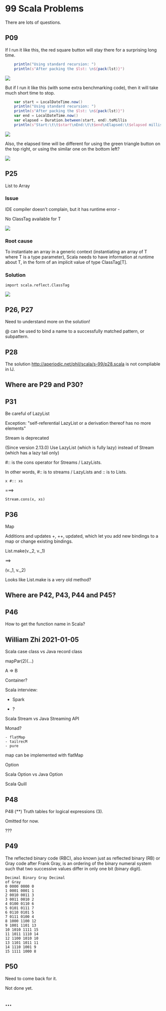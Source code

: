 # 99 Scala Problems

There are lots of questions.

## P09

If I run it like this, the red square button will stay there for a surprising long time.

```scala
    println("Using standard recursion: ")
    println(s"After packing the $lst: \n${pack(lst)}")
```

![](image/README/P09_01.png)

But if I run it like this (with some extra benchmarking code), then it will take much short time to stop.

```scala
    var start = LocalDateTime.now()
    println("Using standard recursion: ")
    println(s"After packing the $lst: \n${pack(lst)}")
    var end = LocalDateTime.now()
    var elapsed = Duration.between(start, end).toMillis
    println(s"Start:\t\t$start\nEnd:\t\t$end\nElapsed:\t$elapsed milliseconds")
```

![](image/README/P09_02.png)

Also, the elapsed time will be different for using the green triangle button on the top right, or using the similar one on the bottom left?

![](image/README/P09_03.png)

## P25

List to Array

### Issue

IDE compiler doesn't complain, but it has runtime error -

No ClassTag available for T

![](image/README/P25_01.png)

### Root cause

To instantiate an array in a generic context (instantiating an array of T where T is a type parameter), Scala needs to have information at runtime about T, in the form of an implicit value of type ClassTag[T].

### Solution

```
import scala.reflect.ClassTag
```

![](image/README/P25_02.png)

## P26, P27

Need to understand more on the solution!

@ can be used to bind a name to a successfully matched pattern, or subpattern.

## P28

The solution http://aperiodic.net/phil/scala/s-99/p28.scala is not compliable in IJ.

## Where are P29 and P30?

## P31

Be careful of LazyList

Exception: "self-referential LazyList or a derivation thereof has no more elements"

Stream is deprecated

(Since version 2.13.0) Use LazyList (which is fully lazy) instead of Stream (which has a lazy tail only)

#:: is the cons operator for Streams / LazyLists.

In other words, #:: is to streams / LazyLists and :: is to Lists.

```
x #:: xs
```

===>

```
Stream.cons(x, xs)
```

## P36

Map

Additions and updates +, ++, updated, which let you add new bindings to a map or change existing bindings.

List.make(v.\_2, v.\_1)

==>

(v.\_1, v.\_2)

Looks like List.make is a very old method?

## Where are P42, P43, P44 and P45?

## P46

How to get the function name in Scala?

## William Zhi 2021-01-05

Scala case class vs Java record class

mapPar(2)(...)

A => B

Container?

Scala interview:

- Spark

- ?

Scala Stream vs Java Streaming API

Monad?

    - flatMap
    - tailrecM
    - pure

map can be implemented with flatMap

Option

Scala Option vs Java Option

Scala Quill

## P48

P48 (\*\*) Truth tables for logical expressions (3).

Omitted for now.

???

## P49

The reflected binary code (RBC), also known just as reflected binary (RB) or Gray code after Frank Gray, is an ordering of the binary numeral system such that two successive values differ in only one bit (binary digit).

```
Decimal Binary Gray Decimal
of Gray
0 0000 0000 0
1 0001 0001 1
2 0010 0011 3
3 0011 0010 2
4 0100 0110 6
5 0101 0111 7
6 0110 0101 5
7 0111 0100 4
8 1000 1100 12
9 1001 1101 13
10 1010 1111 15
11 1011 1110 14
12 1100 1010 10
13 1101 1011 11
14 1110 1001 9
15 1111 1000 8
```

## P50

Need to come back for it.

Not done yet.

## ...
